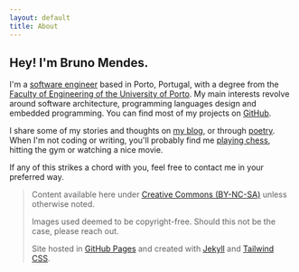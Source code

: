 ```yaml
---
layout: default
title: About
---
```


## Hey! I'm Bruno Mendes.

I'm a [software engineer](/assets/about-me/bdmendes-cv.pdf) based in Porto, Portugal, with a degree from the [Faculty of Engineering of the University of Porto](https://sigarra.up.pt/feup/en). My main interests revolve around software architecture, programming languages design and embedded programming. You can find most of my projects on [GitHub](https://github.com/bdmendes).

I share some of my stories and thoughts on [my blog](/blog), or through [poetry](/poetry). When I'm not coding or writing, you'll probably find me [playing chess](https://lichess.org/@/brod56), hitting the gym or watching a nice movie.

If any of this strikes a chord with you, feel free to contact me in your preferred way.

> Content available here under [Creative Commons (BY-NC-SA)](http://creativecommons.org/licenses/by-nc-sa/4.0/) unless otherwise noted.
>
> Images used deemed to be copyright-free. Should this not be the case, please reach out.
>
> Site hosted in [GitHub Pages](https://github.com/bdmendes/bdmendes.github.io/) and created with [Jekyll](https://jekyllrb.com/) and [Tailwind CSS](https://tailwindcss.com/).